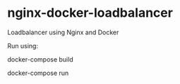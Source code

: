# nginx-docker-loadbalancer
Loadbalancer using Nginx and Docker


Run using:

docker-compose build

docker-compose run
